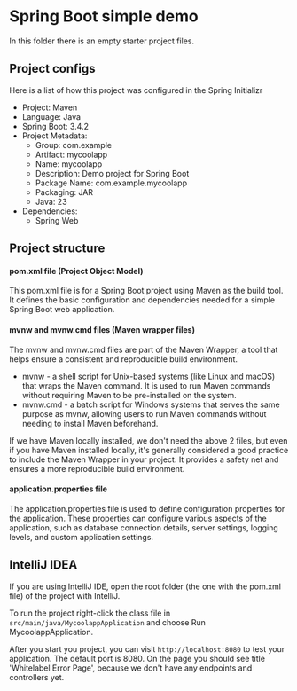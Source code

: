# Spring Boot simple demo

In this folder there is an empty starter project files.

## Project configs

Here is a list of how this project was configured in the Spring Initializr

- Project: Maven
- Language: Java
- Spring Boot: 3.4.2
- Project Metadata:
  - Group: com.example
  - Artifact: mycoolapp
  - Name: mycoolapp
  - Description: Demo project for Spring Boot
  - Package Name: com.example.mycoolapp
  - Packaging: JAR
  - Java: 23
- Dependencies:
  - Spring Web

## Project structure

#### pom.xml file (Project Object Model)

This pom.xml file is for a Spring Boot project using Maven as the build tool. It defines the basic configuration and dependencies needed for a simple Spring Boot web application.

#### mvnw and mvnw.cmd files (Maven wrapper files)

The mvnw and mvnw.cmd files are part of the Maven Wrapper, a tool that helps ensure a consistent and reproducible build environment.

- mvnw - a shell script for Unix-based systems (like Linux and macOS) that wraps the Maven command. It is used to run Maven commands without requiring Maven to be pre-installed on the system.
- mvnw.cmd - a batch script for Windows systems that serves the same purpose as mvnw, allowing users to run Maven commands without needing to install Maven beforehand.

If we have Maven locally installed, we don't need the above 2 files, but even if you have Maven installed locally, it's generally considered a good practice to include the Maven Wrapper in your project. It provides a safety net and ensures a more reproducible build environment.

#### application.properties file

The application.properties file is used to define configuration properties for the application. These properties can configure various aspects of the application, such as database connection details, server settings, logging levels, and custom application settings.

## IntelliJ IDEA

If you are using IntelliJ IDE, open the root folder (the one with the pom.xml file) of the project with IntelliJ.

To run the project right-click the class file in `src/main/java/MycoolappApplication` and choose Run MycoolappApplication.

After you start you project, you can visit `http://localhost:8080` to test your application. The default port is 8080. On the page you should see title 'Whitelabel Error Page', because we don't have any endpoints and controllers yet.
